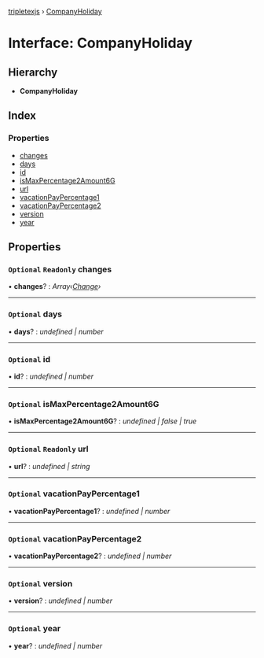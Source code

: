 [tripletexjs](../README.md) › [CompanyHoliday](companyholiday.md)

# Interface: CompanyHoliday

## Hierarchy

* **CompanyHoliday**

## Index

### Properties

* [changes](companyholiday.md#optional-readonly-changes)
* [days](companyholiday.md#optional-days)
* [id](companyholiday.md#optional-id)
* [isMaxPercentage2Amount6G](companyholiday.md#optional-ismaxpercentage2amount6g)
* [url](companyholiday.md#optional-readonly-url)
* [vacationPayPercentage1](companyholiday.md#optional-vacationpaypercentage1)
* [vacationPayPercentage2](companyholiday.md#optional-vacationpaypercentage2)
* [version](companyholiday.md#optional-version)
* [year](companyholiday.md#optional-year)

## Properties

### `Optional` `Readonly` changes

• **changes**? : *Array‹[Change](../modules/change.md)›*

___

### `Optional` days

• **days**? : *undefined | number*

___

### `Optional` id

• **id**? : *undefined | number*

___

### `Optional` isMaxPercentage2Amount6G

• **isMaxPercentage2Amount6G**? : *undefined | false | true*

___

### `Optional` `Readonly` url

• **url**? : *undefined | string*

___

### `Optional` vacationPayPercentage1

• **vacationPayPercentage1**? : *undefined | number*

___

### `Optional` vacationPayPercentage2

• **vacationPayPercentage2**? : *undefined | number*

___

### `Optional` version

• **version**? : *undefined | number*

___

### `Optional` year

• **year**? : *undefined | number*
